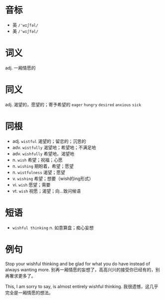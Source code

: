 # 音标

- 英 `/'wɪʃfəl/`
- 美 `/'wɪʃfəl/`

# 词义

adj. 一厢情愿的


# 同义

adj. 渴望的，愿望的；寄予希望的
`eager` `hungry` `desired` `anxious` `sick`

# 同根

- adj. `wistful` 渴望的；留恋的；沉思的
- adv. `wistfully` 渴望地；希望地；不满足地
- adv. `wishfully` 希望地，渴望地
- n. `wish` 希望；祝福；心愿
- n. `wishing` 期盼着，希望；愿望
- n. `wistfulness` 渴望；愿望
- v. `wishing` 希望；想要（wish的ing形式）
- vi. `wish` 愿望；需要
- vt. `wish` 祝愿；渴望；向…致问候语

# 短语

- `wishful thinking` n. 如意算盘；痴心妄想

# 例句

Stop your wishful thinking and be glad for what you do have instead of always wanting more.
别再一厢情愿的妄想了，高高兴兴的接受你已经有的，别再奢求更多了。

This, I am sorry to say, is almost entirely wishful thinking.
我很遗憾，这几乎完全是一厢情愿的想法。


